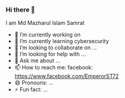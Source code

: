 ### Hi there 👋

I am Md Mazharul Islam Samrat

- 🔭 I’m currently working on 
- 🌱 I’m currently learning cybersecurity
- 👯 I’m looking to collaborate on ...
- 🤔 I’m looking for help with ...
- 💬 Ask me about ...
- 📫 How to reach me: facebook: https://www.facebook.com/EmperorST72
- 😄 Pronouns: ...
- ⚡ Fun fact: ...
